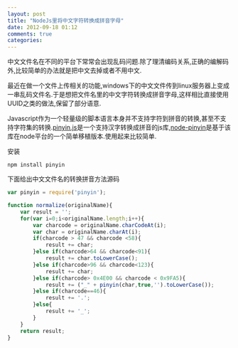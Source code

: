 ```yaml
---
layout: post
title: "NodeJs里将中文字符转换成拼音字母"
date: 2012-09-18 01:12
comments: true
categories: 
---
```

中文文件名在不同的平台下常常会出现乱码问题.除了理清编码关系,正确的编解码外,比较简单的办法就是把中文去掉或者不用中文.

最近在做一个文件上传相关的功能,windows下的中文文件传到linux服务器上变成一串乱码文件名.于是想把文件名里的中文字符转换成拼音字母,这样相比直接使用UUID之类的做法,保留了部分语意.

<!-- more -->

Javascript作为一个轻量级的脚本语言本身并不支持字符到拼音的转换,甚至不支持字符集的转换.[pinyin.js](https://github.com/hotoo/pinyin.js)是一个支持汉字转换成拼音的js库,[node-pinyin](https://github.com/vingel/node-pinyin)是基于该库在node平台的一个简单移植版本.使用起来比较简单.

安装

```
npm install pinyin
```

下面给出中文文件名的转换拼音方法源码

``` javascript
var pinyin = require('pinyin');

function normalize(originalName){
    var result = '';
    for(var i=0;i<originalName.length;i++){
        var charcode = originalName.charCodeAt(i);
        var char = originalName.charAt(i);
        if(charcode > 47 && charcode <58){
            result += char;
        }else if(charcode>64 && charcode<91){
            result += char.toLowerCase();
        }else if(charcode>96 && charcode<123){
            result += char;
        }else if(charcode> 0x4E00 && charcode < 0x9FA5){
            result += ("_" + pinyin(char,true,'').toLowerCase());
        }else if(charcode==46){
            result += '.';
        }else{
            result += '_';
        }
    }
    return result;
}
```
